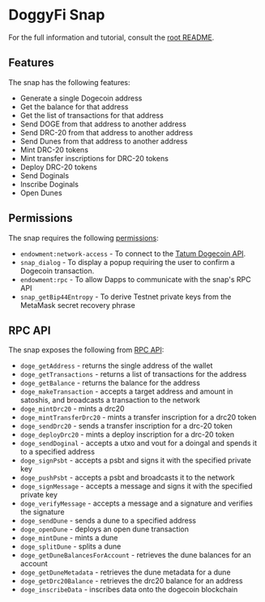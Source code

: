 # DoggyFi Snap

For the full information and tutorial, consult the [root README](../../README.md).

## Features

The snap has the following features:

- Generate a single Dogecoin address
- Get the balance for that address
- Get the list of transactions for that address
- Send DOGE from that address to another address
- Send DRC-20 from that address to another address
- Send Dunes from that address to another address
- Mint DRC-20 tokens
- Mint transfer inscriptions for DRC-20 tokens
- Deploy DRC-20 tokens
- Send Doginals
- Inscribe Doginals
- Open Dunes


## Permissions

The snap requires the following [permissions](https://docs.metamask.io/snaps/reference/permissions/):

- `endowment:network-access` - To connect to the [Tatum Dogecoin API](https://apidoc.tatum.io/tag/Dogecoin/).
- `snap_dialog` - To display a popup requiring the user to confirm a Dogecoin transaction.
- `endowment:rpc` - To allow Dapps to communicate with the snap's RPC API
- `snap_getBip44Entropy` - To derive Testnet private keys from the MetaMask secret recovery phrase

## RPC API

The snap exposes the following from [RPC API](./src/rpc.ts):

- `doge_getAddress` - returns the single address of the wallet
- `doge_getTransactions` - returns a list of transactions for the address
- `doge_getBalance` - returns the balance for the address
- `doge_makeTransaction` - accepts a target address and amount in satoshis, and broadcasts a transaction to the network
- `doge_mintDrc20` - mints a drc20
- `doge_mintTransferDrc20` - mints a transfer inscription for a drc20 token
- `doge_sendDrc20` - sends a transfer inscription for a drc-20 token
- `doge_deployDrc20` - mints a deploy inscription for a drc-20 token
- `doge_sendDoginal` - accepts a utxo and vout for a doingal and spends it to a specified address
- `doge_signPsbt` - accepts a psbt and signs it with the specified private key
- `doge_pushPsbt` - accepts a psbt and broadcasts it to the network
- `doge_signMessage` - accepts a message and signs it with the specified private key
- `doge_verifyMessage` - accepts a message and a signature and verifies the signature
- `doge_sendDune` - sends a dune to a specified address
- `doge_openDune` - deploys an open dune transaction
- `doge_mintDune` - mints a dune
- `doge_splitDune` - splits a dune
- `doge_getDuneBalancesForAccount` - retrieves the dune balances for an account
- `doge_getDuneMetadata` - retrieves the dune metadata for a dune
- `doge_getDrc20Balance` - retrieves the drc20 balance for an address
- `doge_inscribeData` - inscribes data onto the dogecoin blockchain
